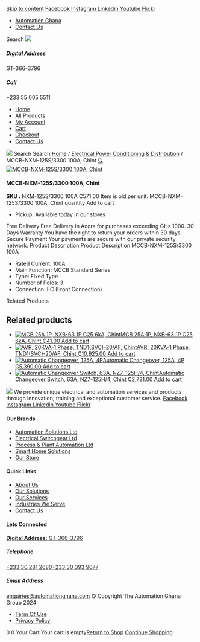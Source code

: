 [Skip to content](https://store.automationghana.com/product/mccb-nxm-125s-3300-100a-chint/#content)
[ Facebook ](https://www.facebook.com/automationgh/) [ Instagram ](https://www.instagram.com/automationgh/) [ Linkedin ](https://www.linkedin.com/company/the-automation-ghana-limited/) [ Youtube ](https://www.youtube.com/channel/UCurrRDUSm5oIW39VXjn1u0w) [ Flickr ](https://www.flickr.com/photos/181794037@N07/)
  * [ Automation Ghana ](https://automationghana.com)
  * [ Contact Us ](https://store.automationghana.com/contact/)


Search
[ ![](https://store.automationghana.com/wp-content/uploads/2024/04/Website-TAGG-Logo-BLUE.png) ](https://store.automationghana.com/)
[ ](https://maps.app.goo.gl/m4xeaagWCNbLk4jM6)
#####  [ Digital Address ](https://maps.app.goo.gl/m4xeaagWCNbLk4jM6)
GT-366-3796 
[ ](tel:+233550055511)
#####  [ Call ](tel:+233550055511)
+233 55 005 5511 
  * [Home](https://store.automationghana.com/)
  * [All Products](https://store.automationghana.com/shop/)
  * [My Account](https://store.automationghana.com/my-account/)
  * [Cart](https://store.automationghana.com/cart/)
  * [Checkout](https://store.automationghana.com/checkout/)
  * [Contact Us](https://store.automationghana.com/contact/)


[![](https://store.automationghana.com/wp-content/uploads/2024/04/AutomationGhana_logo_white.png)](https://store.automationghana.com)
Search
Search
[Home](https://store.automationghana.com) / [Electrical Power Conditioning & Distribution](https://store.automationghana.com/product-category/electrical-power-distribution/) / MCCB-NXM-125S/3300 100A, Chint
[🔍](https://store.automationghana.com/product/mccb-nxm-125s-3300-100a-chint/)
[![MCCB-NXM-125S/3300 100A, Chint](https://store.automationghana.com/wp-content/uploads/2020/04/nxm-125-3p-600x726.jpg)](https://store.automationghana.com/wp-content/uploads/2020/04/nxm-125-3p.jpg)
####  MCCB-NXM-125S/3300 100A, Chint 
**SKU :** NXM-125S/3300 100A 
₵571.00
Item is old per unit.
MCCB-NXM-125S/3300 100A, Chint quantity
Add to cart
  * Pickup: Available today in our stores


Free Delivery 
Free Delivery in Accra for purchases exceeding GHs 1000. 
30 Days Warranty 
You have the right to return your orders within 30 days. 
Secure Payment 
Your payments are secure with our private security network. 
Product Description
Product Description
MCCB-NXM-125S/3300 100A 
  * Rated Current: 100A
  * Main Function: MCCB Standard Series
  * Type: Fixed Type
  * Number of Poles: 3
  * Connection: FC (Front Connection)


Related Products 
## Related products
  * [![MCB 25A 1P, NXB-63 1P C25 6kA, Chint](https://store.automationghana.com/wp-content/uploads/2020/04/NXB-63-C25-1P-300x300.jpg)MCB 25A 1P, NXB-63 1P C25 6kA, Chint ₵41.00 ](https://store.automationghana.com/product/mcb-nxb-63-1p-c25-6ka-chint/)
[Add to cart](https://store.automationghana.com/product/mccb-nxm-125s-3300-100a-chint/?add-to-cart=1779)
  * [![AVR, 20KVA-1 Phase, TND1\(SVC\)-20/AF, Chint](https://store.automationghana.com/wp-content/uploads/2020/04/TND1SVC-20_AF-300x300.png)AVR, 20KVA-1 Phase, TND1(SVC)-20/AF, Chint ₵10,925.00 ](https://store.automationghana.com/product/avr-tnd1svc-20-af-chint/)
[Add to cart](https://store.automationghana.com/product/mccb-nxm-125s-3300-100a-chint/?add-to-cart=1636)
  * [![Automatic Changeover, 125A, 4P](https://store.automationghana.com/wp-content/uploads/2020/04/automatic-changeover.jpg)Automatic Changeover, 125A, 4P ₵5,390.00 ](https://store.automationghana.com/product/automatic-changeover-nz7-125h-4-125a-chint/)
[Add to cart](https://store.automationghana.com/product/mccb-nxm-125s-3300-100a-chint/?add-to-cart=1628)
  * [![Automatic Changeover Switch, 63A, NZ7-125H/4, Chint](https://store.automationghana.com/wp-content/uploads/2020/04/automatic-changeover.jpg)Automatic Changeover Switch, 63A, NZ7-125H/4, Chint ₵2,731.00 ](https://store.automationghana.com/product/automatic-changeover-switch-nz7-125h-4-63a-chint/)
[Add to cart](https://store.automationghana.com/product/mccb-nxm-125s-3300-100a-chint/?add-to-cart=1627)


![](https://store.automationghana.com/wp-content/uploads/2024/04/AutomationGhana_logo_white.png)
We provide unique electrical and automation services and products through innovation, training and exceptional customer service.
[ Facebook ](https://www.facebook.com/automationgh/) [ Instagram ](https://www.instagram.com/automationgh/) [ Linkedin ](https://www.linkedin.com/company/the-automation-ghana-limited/) [ Youtube ](https://www.youtube.com/channel/UCurrRDUSm5oIW39VXjn1u0w) [ Flickr ](https://www.flickr.com/photos/181794037@N07/)
#### Our Brands
  * [ Automation Solutions Ltd ](https://store.automationghana.com/product/mccb-nxm-125s-3300-100a-chint/)
  * [ Electrical Switchgear Ltd ](https://store.automationghana.com/product/mccb-nxm-125s-3300-100a-chint/)
  * [ Process & Plant Automation Ltd ](https://store.automationghana.com/product/mccb-nxm-125s-3300-100a-chint/)
  * [ Smart Home Solutions ](https://store.automationghana.com/product/mccb-nxm-125s-3300-100a-chint/)
  * [ Our Store ](https://store.automationghana.com/product/mccb-nxm-125s-3300-100a-chint/)


#### Quick Links
  * [ About Us ](https://store.automationghana.com/product/mccb-nxm-125s-3300-100a-chint/)
  * [ Our Solutions ](https://store.automationghana.com/product/mccb-nxm-125s-3300-100a-chint/)
  * [ Our Services ](https://store.automationghana.com/product/mccb-nxm-125s-3300-100a-chint/)
  * [ Industries We Serve ](https://store.automationghana.com/product/mccb-nxm-125s-3300-100a-chint/)
  * [ Contact Us ](https://store.automationghana.com/product/mccb-nxm-125s-3300-100a-chint/)


#### Lets Connected
[**Digital Address:** GT-366-3796](https://maps.app.goo.gl/m4xeaagWCNbLk4jM6)
#####  Telephone 
[ +233 30 281 2680](tel:+233302812680)[+233 30 393 9077](https://store.automationghana.com/product/mccb-nxm-125s-3300-100a-chint/+233303939077)
#####  Email Address 
enquiries@automationghana.com 
© Copyright The Automation Ghana Group 2024
  * [ Term Of Use ](https://store.automationghana.com/product/mccb-nxm-125s-3300-100a-chint/)
  * [ Privacy Policy ](https://store.automationghana.com/product/mccb-nxm-125s-3300-100a-chint/)


0
0
Your Cart
Your cart is empty[Return to Shop](https://store.automationghana.com/shop/)
[Continue Shopping](https://store.automationghana.com/product/mccb-nxm-125s-3300-100a-chint/)
